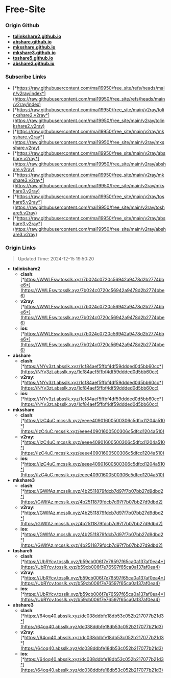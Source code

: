 # Free-Site

### Origin Github

- [**tolinkshare2.github.io**](https://github.com/tolinkshare2/tolinkshare2.github.io)
- [**abshare.github.io**](https://github.com/abshare/abshare.github.io)
- [**mksshare.github.io**](https://github.com/mksshare/mksshare.github.io)
- [**mkshare3.github.io**](https://github.com/mkshare3/mkshare3.github.io)
- [**toshare5.github.io**](https://github.com/toshare5/toshare5.github.io)
- [**abshare3.github.io**](https://github.com/abshare3/abshare3.github.io)

### Subscribe Links

- [*https://raw.githubusercontent.com/mai19950/free_site/refs/heads/main/v2ray/index*](https://raw.githubusercontent.com/mai19950/free_site/refs/heads/main/v2ray/index)
- [*https://raw.githubusercontent.com/mai19950/free_site/main/v2ray/tolinkshare2.v2ray*](https://raw.githubusercontent.com/mai19950/free_site/main/v2ray/tolinkshare2.v2ray)
- [*https://raw.githubusercontent.com/mai19950/free_site/main/v2ray/mksshare.v2ray*](https://raw.githubusercontent.com/mai19950/free_site/main/v2ray/mksshare.v2ray)
- [*https://raw.githubusercontent.com/mai19950/free_site/main/v2ray/abshare.v2ray*](https://raw.githubusercontent.com/mai19950/free_site/main/v2ray/abshare.v2ray)
- [*https://raw.githubusercontent.com/mai19950/free_site/main/v2ray/mkshare3.v2ray*](https://raw.githubusercontent.com/mai19950/free_site/main/v2ray/mkshare3.v2ray)
- [*https://raw.githubusercontent.com/mai19950/free_site/main/v2ray/toshare5.v2ray*](https://raw.githubusercontent.com/mai19950/free_site/main/v2ray/toshare5.v2ray)
- [*https://raw.githubusercontent.com/mai19950/free_site/main/v2ray/abshare3.v2ray*](https://raw.githubusercontent.com/mai19950/free_site/main/v2ray/abshare3.v2ray)

### Origin Links

> Updated Time: 2024-12-15 19:50:20

- **tolinkshare2**
  - **clash**: [*https://WWLEsw.tosslk.xyz/7b024c0720c56942a9478d2b2774bbe6*](https://WWLEsw.tosslk.xyz/7b024c0720c56942a9478d2b2774bbe6)
  - **v2ray**: [*https://WWLEsw.tosslk.xyz/7b024c0720c56942a9478d2b2774bbe6*](https://WWLEsw.tosslk.xyz/7b024c0720c56942a9478d2b2774bbe6)
  - **ios**: [*https://WWLEsw.tosslk.xyz/7b024c0720c56942a9478d2b2774bbe6*](https://WWLEsw.tosslk.xyz/7b024c0720c56942a9478d2b2774bbe6)
- **abshare**
  - **clash**: [*https://NYv3zt.absslk.xyz/1cf84aef5ffbf4df59ddded0d5bb60cc*](https://NYv3zt.absslk.xyz/1cf84aef5ffbf4df59ddded0d5bb60cc)
  - **v2ray**: [*https://NYv3zt.absslk.xyz/1cf84aef5ffbf4df59ddded0d5bb60cc*](https://NYv3zt.absslk.xyz/1cf84aef5ffbf4df59ddded0d5bb60cc)
  - **ios**: [*https://NYv3zt.absslk.xyz/1cf84aef5ffbf4df59ddded0d5bb60cc*](https://NYv3zt.absslk.xyz/1cf84aef5ffbf4df59ddded0d5bb60cc)
- **mksshare**
  - **clash**: [*https://IzC4uC.mcsslk.xyz/eeee40901600500306c5dfcd1204a510*](https://IzC4uC.mcsslk.xyz/eeee40901600500306c5dfcd1204a510)
  - **v2ray**: [*https://IzC4uC.mcsslk.xyz/eeee40901600500306c5dfcd1204a510*](https://IzC4uC.mcsslk.xyz/eeee40901600500306c5dfcd1204a510)
  - **ios**: [*https://IzC4uC.mcsslk.xyz/eeee40901600500306c5dfcd1204a510*](https://IzC4uC.mcsslk.xyz/eeee40901600500306c5dfcd1204a510)
- **mkshare3**
  - **clash**: [*https://GWlfAz.mcsslk.xyz/4b2511879fdcb7d97f7b07bb27d9dbd2*](https://GWlfAz.mcsslk.xyz/4b2511879fdcb7d97f7b07bb27d9dbd2)
  - **v2ray**: [*https://GWlfAz.mcsslk.xyz/4b2511879fdcb7d97f7b07bb27d9dbd2*](https://GWlfAz.mcsslk.xyz/4b2511879fdcb7d97f7b07bb27d9dbd2)
  - **ios**: [*https://GWlfAz.mcsslk.xyz/4b2511879fdcb7d97f7b07bb27d9dbd2*](https://GWlfAz.mcsslk.xyz/4b2511879fdcb7d97f7b07bb27d9dbd2)
- **toshare5**
  - **clash**: [*https://UbRYcv.tosslk.xyz/b59cb006f7e76597f65ca0a137af0ea4*](https://UbRYcv.tosslk.xyz/b59cb006f7e76597f65ca0a137af0ea4)
  - **v2ray**: [*https://UbRYcv.tosslk.xyz/b59cb006f7e76597f65ca0a137af0ea4*](https://UbRYcv.tosslk.xyz/b59cb006f7e76597f65ca0a137af0ea4)
  - **ios**: [*https://UbRYcv.tosslk.xyz/b59cb006f7e76597f65ca0a137af0ea4*](https://UbRYcv.tosslk.xyz/b59cb006f7e76597f65ca0a137af0ea4)
- **abshare3**
  - **clash**: [*https://64oq40.absslk.xyz/dc038ddbfe18db53c052b217077b21d3*](https://64oq40.absslk.xyz/dc038ddbfe18db53c052b217077b21d3)
  - **v2ray**: [*https://64oq40.absslk.xyz/dc038ddbfe18db53c052b217077b21d3*](https://64oq40.absslk.xyz/dc038ddbfe18db53c052b217077b21d3)
  - **ios**: [*https://64oq40.absslk.xyz/dc038ddbfe18db53c052b217077b21d3*](https://64oq40.absslk.xyz/dc038ddbfe18db53c052b217077b21d3)
